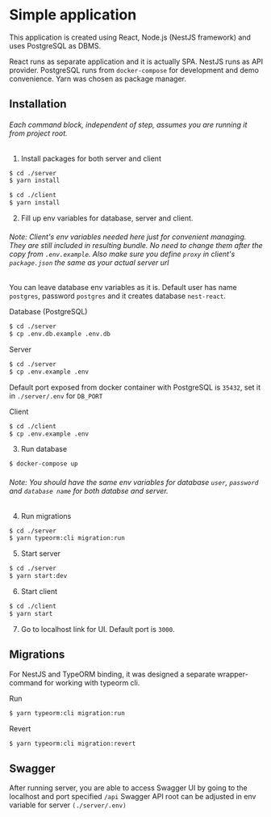 # Simple application

This application is created using React, Node.js (NestJS framework) and uses PostgreSQL as DBMS.

React runs as separate application and it is actually SPA.
NestJS runs as API provider.
PostgreSQL runs from `docker-compose` for development and demo convenience.
Yarn was chosen as package manager.

## Installation

###### Each command block, independent of step, assumes you are running it from project root.

1. Install packages for both server and client

```bash
$ cd ./server
$ yarn install
```

```bash
$ cd ./client
$ yarn install
```

2. Fill up env variables for database, server and client.

###### Note: Client's env variables needed here just for convenient managing. They are still included in resulting bundle. No need to change them after the copy from `.env.example`. Also make sure you define `proxy` in client's `package.json` the same as your actual server url

You can leave database env variables as it is. Default user has name `postgres`, password `postgres` and it creates database `nest-react`.

Database (PostgreSQL)
```bash
$ cd ./server
$ cp .env.db.example .env.db
```

Server
```bash
$ cd ./server
$ cp .env.example .env
```
Default port exposed from docker container with PostgreSQL is `35432`, set it in `./server/.env` for `DB_PORT`

Client
```bash
$ cd ./client
$ cp .env.example .env
```

3. Run database

```bash
$ docker-compose up
```

###### Note: You should have the same env variables for database `user`, `password` and `database name` for both databse and server.

4. Run migrations

```bash
$ cd ./server
$ yarn typeorm:cli migration:run
```

5. Start server

```bash
$ cd ./server
$ yarn start:dev
```

6. Start client

```bash
$ cd ./client
$ yarn start
```

7. Go to localhost link for UI. Default port is `3000`.

## Migrations

For NestJS and TypeORM binding, it was designed a separate wrapper-command for working with typeorm cli.

Run

```bash
$ yarn typeorm:cli migration:run
```

Revert

```bash
$ yarn typeorm:cli migration:revert
```

## Swagger

After running server, you are able to access Swagger UI by going to the localhost and port specified `/api`
Swagger API root can be adjusted in env variable for server `(./server/.env)`

